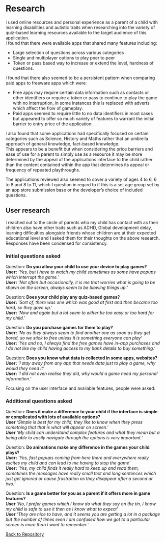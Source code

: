 # Research
I used online resources and personal experience as a parent of a child with learning disabilities and autistic traits when researching into the variety of quiz-based learning resources available to the target audience of this application.  
I found that there were available apps that shared many features including:  
- Large selection of questions across various categories
- Single and multiplayer options to play peer to peer
- Token or pass based way to increase or extend the level, hardness of questions.  

I found that there also seemed to be a persistent pattern when comparing paid apps to freeware apps which were:  
- Free apps may require certain data information such as contacts or other identifiers or require a token or pass to continue to play the game with no interruption, in some instances this is replaced with adverts which affect the flow of gameplay.  
- Paid apps seemed to require little to no data identifiers in most cases but appeared to offer so much variety of features to warrant the initial barrier to entry price of the application.  

I also found that some applications had specifically focused on certain categories such as Science, History and Maths rather that an umbrella approach of general knowledge, fact-based knowledge.  
This appears to be a benefit but when considering the price barriers and ease of use for a parent to simply use as a resource it may be more determined by the appeal of the applications interface to the child rather than the content contained within the app that determines its appeal or frequency of repeated playthroughs.  

The applications reviewed also seemed to cover a variety of ages 4 to 6, 6 to 8 and 8 to 11, which I question in regard to if this is a set age group set by an app store submission base or the developer’s choice of included questions.  

## User research
I reached out to the circle of parents who my child has contact with as their children also have other traits such as ADHD, Global development delay, learning difficulties alongside friends whose children are at their expected educational level and I asked them for their thoughts on the above research.  
Responses have been condensed for consistency.  

### Initial questions asked  
Question: **Do you allow your child to use your device to play games?**  
**User:** _‘Yes, but I have to watch my child sometimes as some have popups which interrupt the game.’_  
**User:** _‘Not often but occasionally, it is me that worries what is going to be shown on the screen, always seem to be blowing things up.’_  

Question: **Does your child play any quiz-based games?**  
**User:** _‘Sort of, there was one which was good at first and then became too hard, so they gave up.’_  
**User:** _‘Now and again but a lot seem to either be too easy or too hard for my child.’_  

Question: **Do you purchase games for them to play?**  
**User:** _‘No as they always seem to find another one as soon as they get bored, so we stick to free unless it is something everyone can play’_  
**User:** _‘Yes and no, I always find the free games have in-app purchases and I do not like my child having access to my bank details to buy something.’_  

Question: **Does you know what data is collected in some apps, websites?**  
**User:** _‘I stay away from any app that needs data just to play a game, why would they need it’_  
**User:** _‘I did not even realise they did, why would a game need my personal information.’_  

Focusing on the user interface and available features, people were asked:  

### Additional questions asked  

Question: **Does it make a difference to your child if the interface is simple or complicated with lots of available options?**  
**User** _‘Simple is best for my child, they like to know when they press something that that is what will appear on screen.’_  
**User** _‘My child can understand complex features and what they mean but a being able to easily navigate through the options is very important.’_  

Question: **Do animations make any difference in the games your child plays?**  
**User:** _‘Yes, fast popups coming from here there and everywhere really excites my child and can lead to me having to stop the game’_  
**User:** _‘Yes, my child finds it really hard to keep up and read them, sometimes the messages have really small text and long sentences which just get ignored or cause frustration as they disappear after a second or two.’_  

Question: **Is a game better for you as a parent if it offers more in game features?**  
**User** _‘No, I prefer games which I know do what they say on the tin, I know my child is safe to use it then as I know what to expect’_  
**User** _‘They are nice to have, and it seems you are getting a lot in a package but the number of times even I am confused how we got to a particular screen is more than I want to remember.’_  


[Back to Repository](https://github.com/JHodgkins/MSP2-Quiz) 